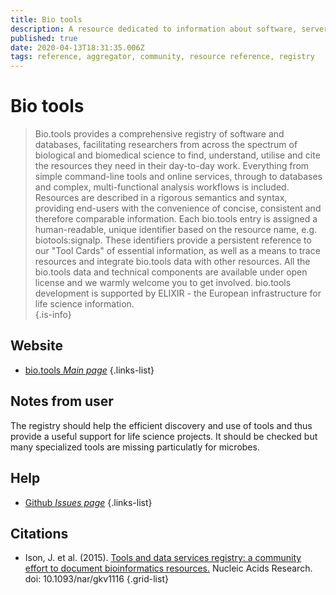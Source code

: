 ```yaml
---
title: Bio tools
description: A resource dedicated to information about software, servers and other platforms used in analyzing biological data.
published: true
date: 2020-04-13T18:31:35.006Z
tags: reference, aggregator, community, resource reference, registry
---
```


# Bio tools

>  Bio.tools provides a comprehensive registry of software and databases, facilitating researchers from across the spectrum of biological and biomedical science to find, understand, utilise and cite the resources they need in their day-to-day work.
&NewLine;
Everything from simple command-line tools and online services, through to databases and complex, multi-functional analysis workflows is included. Resources are described in a rigorous semantics and syntax, providing end-users with the convenience of concise, consistent and therefore comparable information.
&NewLine;
Each bio.tools entry is assigned a human-readable, unique identifier based on the resource name, e.g. biotools:signalp. These identifiers provide a persistent reference to our "Tool Cards" of essential information, as well as a means to trace resources and integrate bio.tools data with other resources.
&NewLine;
All the bio.tools data and technical components are available under open license and we warmly welcome you to get involved. bio.tools development is supported by ELIXIR - the European infrastructure for life science information.  
{.is-info}

## Website

- [bio.tools *Main page*](https://bio.tools/)
{.links-list}

## Notes from user
The registry should help the efficient discovery and use of tools and thus provide a useful support for life science projects. It should be checked but many specialized tools are missing particulatly for microbes.


## Help 

- [Github *Issues page*](https://github.com/bio-tools/biotoolsRegistry/issues )
{.links-list}

## Citations

- Ison, J. et al. (2015). [Tools and data services registry: a community effort to document bioinformatics resources.](https://academic.oup.com/nar/article/44/D1/D38/2502620) Nucleic Acids Research. doi: 10.1093/nar/gkv1116
{.grid-list}


